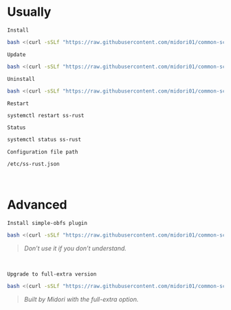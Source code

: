 # Usually
`Install`
```bash
bash <(curl -sSLf "https://raw.githubusercontent.com/midori01/common-scripts/main/shadowsocks/install.sh")
```
`Update`
```bash
bash <(curl -sSLf "https://raw.githubusercontent.com/midori01/common-scripts/main/shadowsocks/install.sh") update
```
`Uninstall`
```bash
bash <(curl -sSLf "https://raw.githubusercontent.com/midori01/common-scripts/main/shadowsocks/install.sh") uninstall
```
`Restart`
```bash
systemctl restart ss-rust
```
`Status`
```bash
systemctl status ss-rust
```
`Configuration file path`
```bash
/etc/ss-rust.json
```

<br>

# Advanced
`Install simple-obfs plugin`
```bash
bash <(curl -sSLf "https://raw.githubusercontent.com/midori01/common-scripts/main/shadowsocks/install.sh") obfs
```
> _Don’t use it if you don’t understand._

<br>

`Upgrade to full-extra version`
```bash
bash <(curl -sSLf "https://raw.githubusercontent.com/midori01/common-scripts/main/shadowsocks/install.sh") update full-extra
```
> _Built by Midori with the full-extra option._
